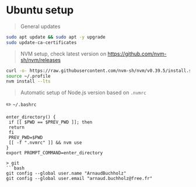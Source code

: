 # Ubuntu setup

> General updates
```bash
sudo apt update && sudo apt -y upgrade
sudo update-ca-certificates
``` 

> NVM setup, check latest version on https://github.com/nvm-sh/nvm/releases
```bash
curl -o- https://raw.githubusercontent.com/nvm-sh/nvm/v0.39.5/install.sh | bash
source ~/.profile
nvm install --lts
```

> Automatic setup of Node.js version based on `.nvmrc`

✏️ `~/.bashrc`
```text
enter_directory() {
 if [[ $PWD == $PREV_PWD ]]; then
 return
 fi
 PREV_PWD=$PWD
 [[ -f ".nvmrc" ]] && nvm use
}
export PROMPT_COMMAND=enter_directory

> git
```bash
git config --global user.name "ArnaudBuchholz"
git config --global user.email "arnaud.buchholz@free.fr"
```
